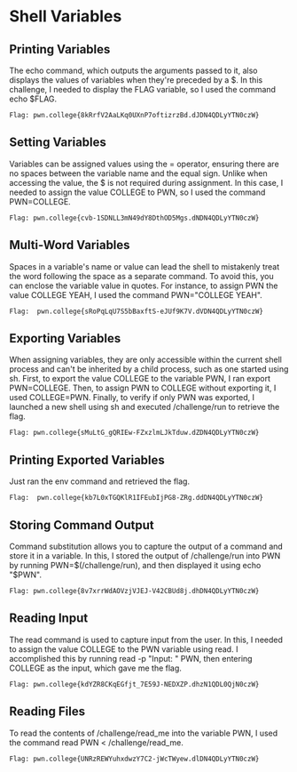 # Shell Variables

## Printing Variables
The echo command, which outputs the arguments passed to it, also displays the values of variables when they're preceded by a $. In this challenge, I needed to display the FLAG variable, so I used the command echo $FLAG.

```
Flag: pwn.college{8kRrfV2AaLKq0UXnP7oftizrzBd.dJDN4QDLyYTN0czW}
```
## 


## Setting Variables
 Variables can be assigned values using the = operator, ensuring there are no spaces between the variable name and the equal sign. Unlike when accessing the value, the $ is not required during assignment. In this case, I needed to assign the value COLLEGE to PWN, so I used the command PWN=COLLEGE.
```
Flag: pwn.college{cvb-1SDNLL3mN49dY8DthOD5Mgs.dNDN4QDLyYTN0czW}
```
## 



## Multi-Word Variables
Spaces in a variable's name or value can lead the shell to mistakenly treat the word following the space as a separate command. To avoid this, you can enclose the variable value in quotes. For instance, to assign PWN the value COLLEGE YEAH, I used the command PWN="COLLEGE YEAH".
```
Flag:  pwn.college{sRoPqLqU7S5bBaxftS-eJUf9K7V.dVDN4QDLyYTN0czW}
```
##


## Exporting Variables
When assigning variables, they are only accessible within the current shell process and can't be inherited by a child process, such as one started using sh. First, to export the value COLLEGE to the variable PWN, I ran export PWN=COLLEGE. Then, to assign PWN to COLLEGE without exporting it, I used COLLEGE=PWN. Finally, to verify if only PWN was exported, I launched a new shell using sh and executed /challenge/run to retrieve the flag.
```
Flag: pwn.college{sMuLtG_gQRIEw-FZxzlmLJkTduw.dZDN4QDLyYTN0czW}
```
##


## Printing Exported Variables

Just ran the env command and retrieved the flag.
```
Flag:  pwn.college{kb7L0xTGQKlR1IFEubIjPG8-ZRg.ddDN4QDLyYTN0czW}
```
##


## Storing Command Output

Command substitution allows you to capture the output of a command and store it in a variable. In this, I stored the output of /challenge/run into PWN by running PWN=$(/challenge/run), and then displayed it using echo "$PWN".
```
Flag: pwn.college{8v7xrrWdAOVzjVJEJ-V42CBUd8j.dhDN4QDLyYTN0czW}
```
## 


## Reading Input

The read command is used to capture input from the user. In this, I needed to assign the value COLLEGE to the PWN variable using read. I accomplished this by running read -p "Input: " PWN, then entering COLLEGE as the input, which gave me the flag.
```
Flag: pwn.college{kdYZR8CKqEGfjt_7E59J-NEDXZP.dhzN1QDL0QjN0czW}
```
##


## Reading Files

To read the contents of /challenge/read_me into the variable PWN, I used the command read PWN < /challenge/read_me.
```
Flag: pwn.college{UNRzREWYuhxdwzY7C2-jWcTWyew.dlDN4QDLyYTN0czW}
```
##
